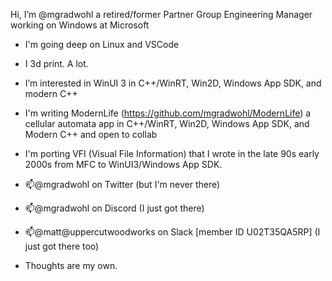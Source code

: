 Hi, I’m @mgradwohl a retired/former Partner Group Engineering Manager working on Windows at Microsoft

- I'm going deep on Linux and VSCode
- I 3d print. A lot.
- I’m interested in WinUI 3 in C++/WinRT, Win2D, Windows App SDK, and modern C++
- I'm writing ModernLife (https://github.com/mgradwohl/ModernLife) a cellular automata app in C++/WinRT, Win2D, Windows App SDK, and Modern C++ and open to collab
- I'm porting VFI (Visual File Information) that I wrote in the late 90s early 2000s from MFC to WinUI3/Windows App SDK.

- 📫@mgradwohl on Twitter (but I'm never there)
- 📫@mgradwohl on Discord (I just got there)
- 📫@matt@uppercutwoodworks on Slack [member ID U02T35QA5RP] (I just got there too)

- Thoughts are my own.

<!---
mgradwohl/mgradwohl is a ✨ special ✨ repository because its `README.md` (this file) appears on your GitHub profile.
You can click the Preview link to take a look at your changes.
--->
